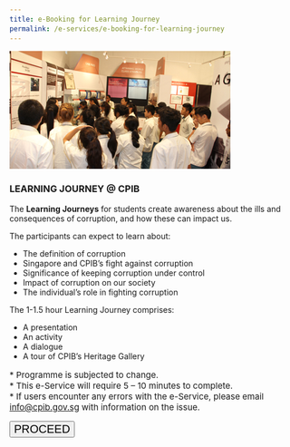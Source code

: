 ```yaml
---
title: e-Booking for Learning Journey
permalink: /e-services/e-booking-for-learning-journey
---
```


<img src="/images/book_learning-journey.jpg" alt="Learning Journey">

### **LEARNING JOURNEY @ CPIB**

The **Learning Journeys** for students create awareness about the ills and consequences of corruption, and how these can impact us.

The participants can expect to learn about:
* The definition of corruption
* Singapore and CPIB’s fight against corruption
* Significance of keeping corruption under control
* Impact of corruption on our society
* The individual’s role in fighting corruption

The 1-1.5 hour Learning Journey comprises:
* A presentation
* An activity
* A dialogue
* A tour of CPIB’s Heritage Gallery

<p style="font-size:15px">
* Programme is subjected to change.<br>
* This e-Service will require 5 – 10 minutes to complete.<br>
* If users encounter any errors with the e-Service, please email <a href = "mailto: info@cpib.gov.sg">info@cpib.gov.sg</a> with information on the issue.
</p>


<a href="https://go.gov.sg/cpiblearningjourney">
	<button style="font: 20px Arial;">PROCEED</button>
</a>
